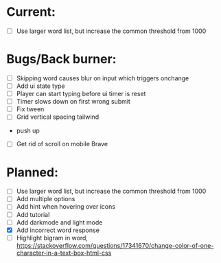 # Current:

- [ ] Use larger word list, but increase the common threshold from 1000

# Bugs/Back burner:

- [ ] Skipping word causes blur on input which triggers onchange
- [ ] Add ui state type
- [ ] Player can start typing before ui timer is reset
- [ ] Timer slows down on first wrong submit
- [ ] Fix tween
- [ ] Grid vertical spacing tailwind
- push up
- [ ] Get rid of scroll on mobile Brave

# Planned:

- [ ] Use larger word list, but increase the common threshold from 1000
- [ ] Add multiple options
- [ ] Add hint when hovering over icons
- [ ] Add tutorial
- [ ] Add darkmode and light mode
- [x] Add incorrect word response
- [ ] Highlight bigram in word, https://stackoverflow.com/questions/17341670/change-color-of-one-character-in-a-text-box-html-css
